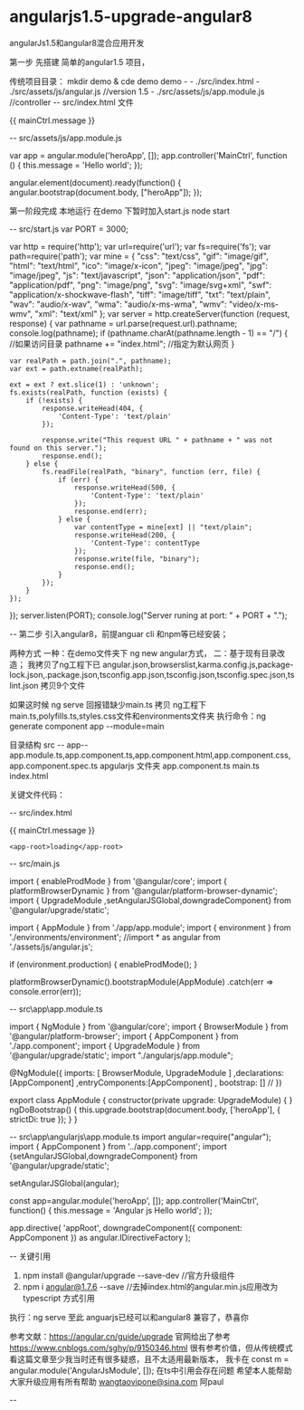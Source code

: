 # angularjs1.5-upgrade-angular8
angularJs1.5和angular8混合应用开发

第一步 先搭建 简单的angular1.5 项目，

传统项目目录：
mkdir demo & cde demo
demo -
     - ./src/index.html
     - ./src/assets/js/angular.js   //version 1.5 
     - ./src/assets/js/app.module.js //controller
-- src/index.html 文件
 <!doctype html>
<html lang="en">
<head>
  <meta charset="utf-8">
  <title>demo</title>
  <base href="/">
  <meta name="viewport" content="width=device-width, initial-scale=1">
</head>
<body > 
    <div id="message" ng-controller="MainCtrl as mainCtrl">
      {{ mainCtrl.message }}
    </div>

<script src="assets/js/angular.min.js" type="text/javascript"></script>
<script src="assets/js/app.module.js" type="text/javascript"></script>

</body>
</html>

-- src/assets/js/app.module.js

var app = angular.module('heroApp', []);
app.controller('MainCtrl', function () {
    this.message = 'Hello world';
});

angular.element(document).ready(function() {
     angular.bootstrap(document.body, ["heroApp"]);
});

第一阶段完成  本地运行 
在demo 下暂时加入start.js  node start

-- src/start.js
var PORT = 3000;

var http = require('http');
var url=require('url');
var fs=require('fs');
var path=require('path');
var mine = {
  "css": "text/css",
  "gif": "image/gif",
  "html": "text/html",
  "ico": "image/x-icon",
  "jpeg": "image/jpeg",
  "jpg": "image/jpeg",
  "js": "text/javascript",
  "json": "application/json",
  "pdf": "application/pdf",
  "png": "image/png",
  "svg": "image/svg+xml",
  "swf": "application/x-shockwave-flash",
  "tiff": "image/tiff",
  "txt": "text/plain",
  "wav": "audio/x-wav",
  "wma": "audio/x-ms-wma",
  "wmv": "video/x-ms-wmv",
  "xml": "text/xml"
};
var server = http.createServer(function (request, response) {
    var pathname = url.parse(request.url).pathname;
    console.log(pathname);
    if (pathname.charAt(pathname.length - 1) == "/") {
            //如果访问目录
            pathname += "index.html"; //指定为默认网页
        }

    var realPath = path.join(".", pathname);
    var ext = path.extname(realPath);
    
    ext = ext ? ext.slice(1) : 'unknown';
    fs.exists(realPath, function (exists) {
        if (!exists) {
            response.writeHead(404, {
                'Content-Type': 'text/plain'
            });

            response.write("This request URL " + pathname + " was not found on this server.");
            response.end();
        } else {
            fs.readFile(realPath, "binary", function (err, file) {
                if (err) {
                    response.writeHead(500, {
                        'Content-Type': 'text/plain'
                    });
                    response.end(err);
                } else {
                    var contentType = mine[ext] || "text/plain";
                    response.writeHead(200, {
                        'Content-Type': contentType
                    });
                    response.write(file, "binary");
                    response.end();
                }
            });
        }
    });
});
server.listen(PORT);
console.log("Server runing at port: " + PORT + ".");

-- 第二步 引入angular8，前提anguar cli 和npm等已经安装；

两种方式 一种：在demo文件夹下 ng new angular方式， 
        二：基于现有目录改造；
我拷贝了ng工程下已 angular.json,browserslist,karma.config.js,package-lock.json,.package.json,tsconfig.app.json,tsconfig.json,tsconfig.spec.json,tslint.json 拷贝9个文件 

如果这时候 ng serve 回报错缺少main.ts
拷贝 ng工程下main.ts,polyfills.ts,styles.css文件和environments文件夹
执行命令：ng generate component app  --module=main

目录结构 
src --
       app--app.module.ts,app.component.ts,app.component.html,app.component.css,app.component.spec.ts
       apgularjs 文件夹 app.component.ts
       main.ts
       index.html

关键文件代码：

-- src/index.html

<!doctype html>
<html lang="en">
<head>
  <meta charset="utf-8">
  <title>demo</title>
  <base href="/">
  <meta name="viewport" content="width=device-width, initial-scale=1">
</head>
<body > 
    <div id="message" ng-controller="MainCtrl as mainCtrl">
      {{ mainCtrl.message }}
    </div>

    <app-root>loading</app-root>

<!-- <script src="assets/js/angular.min.js" type="text/javascript"></script> -->
<!-- <script src="assets/js/app.module.js" type="text/javascript"></script> -->

</body>
</html>

-- src/main.js

import { enableProdMode } from '@angular/core';
import { platformBrowserDynamic } from '@angular/platform-browser-dynamic';
import { UpgradeModule ,setAngularJSGlobal,downgradeComponent} from '@angular/upgrade/static';

import { AppModule } from './app/app.module';
import { environment } from './environments/environment';
//import * as angular from './assets/js/angular.js';

if (environment.production) {
  enableProdMode();
}

platformBrowserDynamic().bootstrapModule(AppModule)
 .catch(err => console.error(err));

-- src\app\app.module.ts

import { NgModule } from '@angular/core';
import { BrowserModule } from '@angular/platform-browser';
import { AppComponent } from './app.component';
import { UpgradeModule } from '@angular/upgrade/static';
import  "./angularjs/app.module";


@NgModule({
  imports: [
    BrowserModule,
    UpgradeModule
  ]
  ,declarations:[AppComponent]
  ,entryComponents:[AppComponent]
  , bootstrap: [] //
})


export class AppModule {
  constructor(private upgrade: UpgradeModule) { }
  ngDoBootstrap() {
    this.upgrade.bootstrap(document.body, ['heroApp'], { strictDi: true });
  }
}

-- src\app\angularjs\app.module.ts
import angular=require("angular");
import { AppComponent } from '../app.component';
import {setAngularJSGlobal,downgradeComponent} from '@angular/upgrade/static';

setAngularJSGlobal(angular);

const app=angular.module('heroApp', []);
app.controller('MainCtrl', function() {
  this.message = 'Angular js Hello world';
});


app.directive(
  'appRoot',
  downgradeComponent({ component: AppComponent }) as angular.IDirectiveFactory
);


--  关键引用
1.  npm install @angular/upgrade --save-dev  //官方升级组件
2.  npm i angular@1.7.6 --save               //去掉index.html的angular.min.js应用改为typescript 方式引用

执行：ng serve  至此 anguarjs已经可以和angular8 兼容了，恭喜你

参考文献：https://angular.cn/guide/upgrade 官网给出了参考
        https://www.cnblogs.com/sghy/p/9150346.html  很有参考价值，但从传统模式看这篇文章至少我当时还有很多疑惑，且不太适用最新版本，
        我卡在  const m = angular.module('AngularJsModule', []); 在ts中引用会存在问题
希望本人能帮助大家升级应用有所有帮助
wangtaovipone@sina.com 阿paul




--